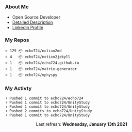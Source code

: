 ### About Me

- Open Source Developer
- [Detailed Description](https://www.notion.so/echo724/Eunchan-Cho-Software-Developer-0e07602f35144f2c958fb3f233013de2)
- [Linkedin Profile](https://www.linkedin.com/in/eunchan-cho-382001184)

### My Repos
```
⭐️ 129 📦 echo724/notion2md
⭐️ 4   📦 echo724/notion2jekyll
⭐️ 1   📦 echo724/echo724.github.io
⭐️ 1   📦 echo724/matrix-generator
⭐️ 1   📦 echo724/mphyspy
```

### My Activty
```
⬆️ Pushed 1 commit to echo724/echo724
⬆️ Pushed 1 commit to echo724/UnityStudy
⬆️ Pushed 1 commit to echo724/UnityStudy
⬆️ Pushed 2 commits to echo724/UnityStudy
⬆️ Pushed 1 commit to echo724/UnityStudy
```

<p align="center">
  Last refresh: 
  <b>Wednesday, January 13th 2021</b>
</p>
